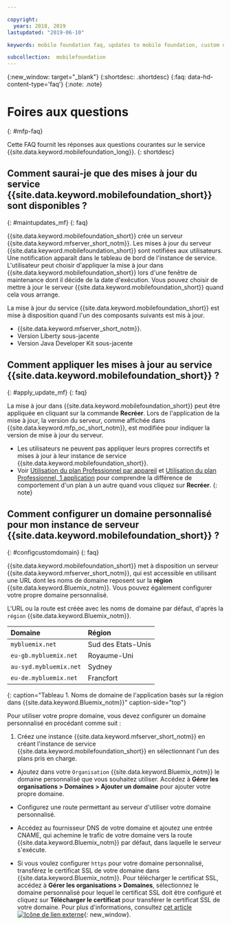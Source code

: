 ```yaml
---

copyright:
  years: 2018, 2019
lastupdated: "2019-06-10"

keywords: mobile foundation faq, updates to mobile foundation, custom domain

subcollection:  mobilefoundation
---
```


{:new_window: target="_blank"}
{:shortdesc: .shortdesc}
{:faq: data-hd-content-type='faq'}
{:note: .note}

# Foires aux questions
{: #mfp-faq}

Cette FAQ fournit les réponses aux questions courantes sur le service {{site.data.keyword.mobilefoundation_long}}.
{: shortdesc}

## Comment saurai-je que des mises à jour du service {{site.data.keyword.mobilefoundation_short}} sont disponibles ?
{: #maintupdates_mf}
{: faq}

{{site.data.keyword.mobilefoundation_short}} crée un serveur {{site.data.keyword.mfserver_short_notm}}. Les mises à jour du serveur {{site.data.keyword.mobilefoundation_short}} sont notifiées aux utilisateurs. Une notification apparaît dans le tableau de bord de l'instance de service. L'utilisateur peut choisir d'appliquer la mise à jour dans {{site.data.keyword.mobilefoundation_short}} lors d'une fenêtre de maintenance dont il décide de la date d'exécution. Vous pouvez choisir de mettre à jour le serveur {{site.data.keyword.mobilefoundation_short}} quand cela vous arrange.

La mise à jour du service {{site.data.keyword.mobilefoundation_short}} est mise à disposition quand l'un des composants suivants est mis à jour.

* {{site.data.keyword.mfserver_short_notm}}.
* Version Liberty sous-jacente
* Version Java Developer Kit sous-jacente

## Comment appliquer les mises à jour au service {{site.data.keyword.mobilefoundation_short}} ?
{: #apply_update_mf}
{: faq}

La mise à jour dans {{site.data.keyword.mobilefoundation_short}} peut être appliquée en cliquant sur la commande **Recréer**.
Lors de l'application de la mise à jour, la version du serveur, comme affichée dans {{site.data.keyword.mfp_oc_short_notm}}, est modifiée pour indiquer la version de mise à jour du serveur.

* Les utilisateurs ne peuvent pas appliquer leurs propres correctifs et mises à jour à leur instance de service {{site.data.keyword.mobilefoundation_short}}.
* Voir [Utilisation du plan Professionnel par appareil](/docs/services/mobilefoundation?topic=mobilefoundation-using_mobilefoundation_p5#recreate_mobilefoundation_p5) et [Utilisation du plan Professionnel, 1 application](/docs/services/mobilefoundation?topic=mobilefoundation-using_mobilefoundation_p2#recreate_mobilefoundation_p2) pour comprendre la différence de comportement d'un plan à un autre quand vous cliquez sur **Recréer**.
{: note}

## Comment configurer un domaine personnalisé pour mon instance de serveur {{site.data.keyword.mobilefoundation_short}} ?
{: #configcustomdomain}
{: faq}

{{site.data.keyword.mobilefoundation_short}} met à disposition un serveur {{site.data.keyword.mfserver_short_notm}}, qui est accessible en utilisant une URL dont les noms de domaine reposent sur la **région** {{site.data.keyword.Bluemix_notm}}. Vous pouvez également configurer votre propre domaine personnalisé.

L'URL ou la route est créée avec les noms de domaine par défaut, d'après la `région` {{site.data.keyword.Bluemix_notm}}.

  |Domaine |  Région  |    
  |:----- | :----- |    
  |`mybluemix.net` | Sud des Etats-Unis |    
  |`eu-gb.mybluemix.net` | Royaume-Uni  |
  |`au-syd.mybluemix.net` | Sydney  |   
  |`eu-de.mybluemix.net` | Francfort |   
  {: caption="Tableau 1. Noms de domaine de l'application basés sur la région dans {{site.data.keyword.Bluemix_notm}}" caption-side="top"}

Pour utiliser votre propre domaine, vous devez configurer un domaine personnalisé en procédant comme suit :

1.	Créez une instance {{site.data.keyword.mfserver_short_notm}} en créant l'instance de service {{site.data.keyword.mobilefoundation_short}} en sélectionnant l'un des plans pris en charge.

+ Ajoutez dans votre `Organisation` {{site.data.keyword.Bluemix_notm}} le domaine personnalisé que vous souhaitez utiliser. Accédez à **Gérer les organisations > Domaines > Ajouter un domaine** pour ajouter votre propre domaine.

+ Configurez une route permettant au serveur d'utiliser votre domaine personnalisé.

+ Accédez au fournisseur DNS de votre domaine et ajoutez une entrée CNAME, qui achemine le trafic de votre domaine vers la route {{site.data.keyword.Bluemix_notm}} par défaut, dans laquelle le serveur s'exécute.

+ Si vous voulez configurer `https` pour votre domaine personnalisé, transférez le certificat SSL de votre domaine dans {{site.data.keyword.Bluemix_notm}}. Pour télécharger le certificat SSL, accédez à **Gérer les organisations > Domaines**, sélectionnez le domaine personnalisé pour lequel le certificat SSL doit être configuré et cliquez sur **Télécharger le certificat** pour transférer le certificat SSL de votre domaine. Pour plus d'informations, consultez [cet article ![Icône de lien externe](../../icons/launch-glyph.svg "Icône de lien externe")](https://developer.ibm.com/bluemix/2014/09/28/ssl-certificates-bluemix-custom-domains/){: new_window}.
